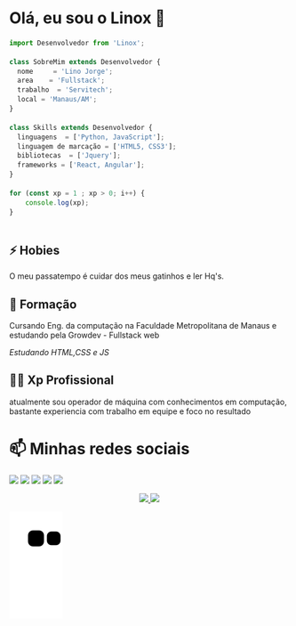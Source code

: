 # Olá, eu sou o Linox 👋

```js
import Desenvolvedor from 'Linox';

class SobreMim extends Desenvolvedor {
  nome     = 'Lino Jorge';
  area    = 'Fullstack';
  trabalho  = 'Servitech';
  local = 'Manaus/AM';
}

class Skills extends Desenvolvedor {
  linguagens  = ['Python, JavaScript'];
  linguagem de marcação = ['HTML5, CSS3'];
  bibliotecas  = ['Jquery'];
  frameworks = ['React, Angular'];
}

for (const xp = 1 ; xp > 0; i++) {
	console.log(xp);
}



```

## ⚡️ Hobies

O meu passatempo é cuidar dos meus gatinhos e ler Hq's.

## 🧠 Formação

Cursando Eng. da computação na Faculdade Metropolitana de Manaus e estudando pela Growdev - Fullstack web

*Estudando HTML,CSS e JS*

## 👩‍💻 Xp Profissional

atualmente sou operador de máquina com conhecimentos em computação, bastante experiencia com trabalho em equipe e foco no resultado

# 📫 Minhas redes sociais 
<p align="left">
  <a href="#" alt="Gmail">
<a href="mailto: linox999@gmail.com" target="_blank" subject="link HTML"><img src="https://img.shields.io/badge/-Gmail-FF0000?style=flat-square&labelColor=FF0000&logo=gmail&logoColor=white&link=www.linkedin.com/in/lino-bittencourt" /></a></a>

  <a href="https://www.linkedin.com/in/lino-bittencourt" alt="Linkedin" target="_blank">
  <img src="https://img.shields.io/badge/-Linkedin-0e76a8?style=flat-square&logo=Linkedin&logoColor=white&link=" /></a>

  <a href="https://api.whatsapp.com/send?phone=5592985515439&text=Lino%20jorge%20" alt="WhatsApp">
  <img src="https://img.shields.io/badge/-WhatsApp-25d366?style=flat-square&labelColor=25d366&logo=whatsapp&logoColor=white&link="/></a>

  <a href="https://www.facebook.com/lino.jorge.18/" alt="Facebook" target="_blank">
  <img src="https://img.shields.io/badge/-Facebook-3b5998?style=flat-square&labelColor=3b5998&logo=facebook&logoColor=white&link="/></a>

 <a href="https://www.instagram.com/nolix_bittencourt/" alt="Instagram" target="_blank">
   <img src="https://img.shields.io/badge/-Instagram-DF0174?style=flat-square&labelColor=DF0174&logo=instagram&logoColor=white&link=LINK-DO-SEU-INSTAGRAM"/></a>
 </p>
 <div align="center">
  <a href="https://github.com/Linolonil">
  <img height="150em" src="https://github-readme-stats.vercel.app/api?username=Linolonil&show_icons=true&theme=dracula&include_all_commits=true&count_private=true"/>
  <img height="150em" src="https://github-readme-stats.vercel.app/api/top-langs/?username=Linolonil&layout=compact&langs_count=7&theme=dracula"/>
</div>

  
<div>  
  
  ![Snake animation](https://github.com/Linolonil/Linolonil/blob/output/github-contribution-grid-snake.svg)
 
</div>

 

